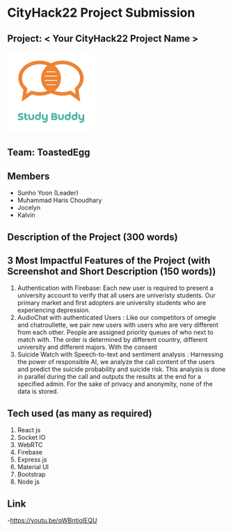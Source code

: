 # CityHack22 Project Submission

## Project: < Your CityHack22 Project Name >

<img src="logo.png" width="200" alt="project_logo"/>

## Team: ToastedEgg

## Members

- Sunho Yoon (Leader)
- Muhammad Haris Choudhary
- Jocelyn
- Kalvin

## Description of the Project (300 words)

## 3 Most Impactful Features of the Project (with Screenshot and Short Description (150 words))

1. Authentication with Firebase:
   Each new user is required to present a university account to verify that all users are univeristy students. Our primary market and first adopters are university students who are experiencing depression.
2. AudioChat with authenticated Users :
   Like our competitors of omegle and chatroullette, we pair new users with users who are very different from each other. People are assigned priority queues of who next to match with. The order is determined by different country, different university and different majors. With the consent
3. Suicide Watch with Speech-to-text and sentiment analysis :
   Harnessing the power of responsible AI, we analyze the call content of the users and predict the suicide probability and suicide risk. This analysis is done in parallel during the call and outputs the results at the end for a specified admin. For the sake of privacy and anonymity, none of the data is stored.

## Tech used (as many as required)

1. React js
2. Socket IO
3. WebRTC
4. Firebase
5. Express js
6. Material UI
7. Bootstrap
8. Node js

## Link

-https://youtu.be/qWBntioIEQU
